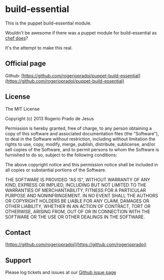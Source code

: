 build-essential
===============

This is the puppet build-essential module.

Wouldn't be awesome if there was a puppet module for build-essential
as [chef does](https://github.com/opscode-cookbooks/build-essential)?

It's the attempt to make this real.

Official page
-------------

Github: [https://github.com/rogeriopradoj/puppet-build-essential](https://github.com/rogeriopradoj/puppet-build-essential)

License
-------
The MIT License

Copyright (c) 2013 Rogerio Prado de Jesus

Permission is hereby granted, free of charge, to any person obtaining a copy
of this software and associated documentation files (the "Software"), to deal
in the Software without restriction, including without limitation the rights
to use, copy, modify, merge, publish, distribute, sublicense, and/or sell
copies of the Software, and to permit persons to whom the Software is
furnished to do so, subject to the following conditions:

The above copyright notice and this permission notice shall be included in
all copies or substantial portions of the Software.

THE SOFTWARE IS PROVIDED "AS IS", WITHOUT WARRANTY OF ANY KIND, EXPRESS OR
IMPLIED, INCLUDING BUT NOT LIMITED TO THE WARRANTIES OF MERCHANTABILITY,
FITNESS FOR A PARTICULAR PURPOSE AND NONINFRINGEMENT. IN NO EVENT SHALL THE
AUTHORS OR COPYRIGHT HOLDERS BE LIABLE FOR ANY CLAIM, DAMAGES OR OTHER
LIABILITY, WHETHER IN AN ACTION OF CONTRACT, TORT OR OTHERWISE, ARISING FROM,
OUT OF OR IN CONNECTION WITH THE SOFTWARE OR THE USE OR OTHER DEALINGS IN
THE SOFTWARE.

Contact
-------
[https://github.com/rogeriopradoj](https://github.com/rogeriopradoj)

Support
-------

Please log tickets and issues at our [Github issue page](https://github.com/rogeriopradoj/puppet-build-essential)
